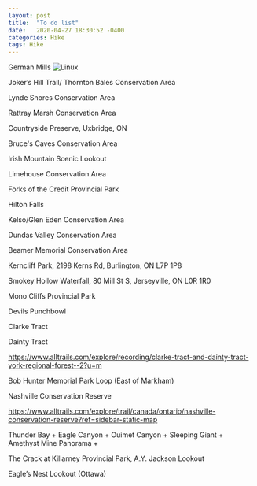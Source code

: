 ```yaml
---
layout: post
title:  "To do list"
date:   2020-04-27 18:30:52 -0400
categories: Hike
tags: Hike
---
```


German Mills
![Linux]({{site.baseurl}}/images/germanmills.png)

Joker’s Hill Trail/ Thornton Bales Conservation Area

Lynde Shores Conservation Area

Rattray Marsh Conservation Area

Countryside Preserve, Uxbridge, ON

Bruce's Caves Conservation Area

Irish Mountain Scenic Lookout

Limehouse Conservation Area

Forks of the Credit Provincial Park

Hilton Falls

Kelso/Glen Eden Conservation Area

Dundas Valley Conservation Area

Beamer Memorial Conservation Area

Kerncliff Park, 2198 Kerns Rd, Burlington, ON L7P 1P8

Smokey Hollow Waterfall, 80 Mill St S, Jerseyville, ON L0R 1R0

Mono Cliffs Provincial Park

Devils Punchbowl

Clarke Tract 

Dainty Tract

https://www.alltrails.com/explore/recording/clarke-tract-and-dainty-tract-york-regional-forest--2?u=m

Bob Hunter Memorial Park Loop (East of Markham)

Nashville Conservation Reserve

https://www.alltrails.com/explore/trail/canada/ontario/nashville-conservation-reserve?ref=sidebar-static-map

Thunder Bay + Eagle Canyon + Ouimet Canyon + Sleeping Giant + Amethyst Mine Panorama + 

The Crack at Killarney Provincial Park, A.Y. Jackson Lookout

Eagle’s Nest Lookout (Ottawa)
